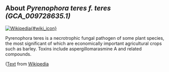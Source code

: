 
About *Pyrenophora teres f. teres (GCA\_009728635.1)* 
--------------------------------------------------------------

[![Wikipedia](/img/wikipedia_logo_v2_en.png){#wiki_icon}](http://en.wikipedia.org/wiki/Pyrenophora_teres)

Pyrenophora teres is a necrotrophic fungal pathogen of some plant species, the
most significant of which are economically important agricultural crops such as
barley. Toxins include aspergillomarasmine A and related compounds.

([Text](http://en.wikipedia.org/wiki/Pyrenophora_teres) from [Wikipedia](http://en.wikipedia.org/) 

